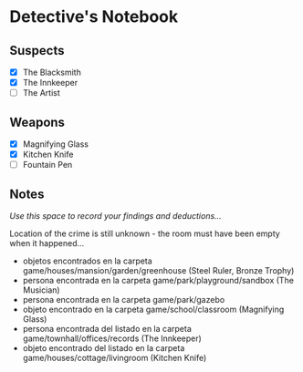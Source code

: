 # Detective's Notebook

## Suspects
- [x] The Blacksmith
- [x] The Innkeeper
- [ ] The Artist

## Weapons
- [x] Magnifying Glass
- [x] Kitchen Knife
- [ ] Fountain Pen

## Notes
*Use this space to record your findings and deductions...*

Location of the crime is still unknown - the room must have been empty when it happened...
- objetos encontrados en la carpeta game/houses/mansion/garden/greenhouse (Steel Ruler, Bronze Trophy)
- persona encontrada en la carpeta game/park/playground/sandbox (The Musician)
- persona encontrada en la carpeta game/park/gazebo
- objeto encontrado en la carpeta game/school/classroom (Magnifying Glass)
- persona encontrada del listado en la carpeta game/townhall/offices/records (The Innkeeper)
- objeto encontrado del listado en la carpeta game/houses/cottage/livingroom (Kitchen Knife)
